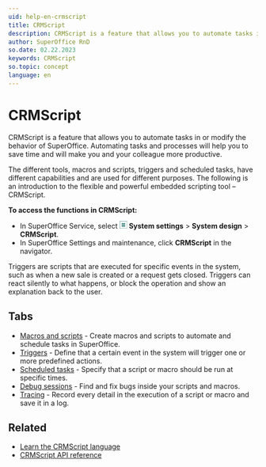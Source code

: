 ```yaml
---
uid: help-en-crmscript
title: CRMScript
description: CRMScript is a feature that allows you to automate tasks in or modify the behavior of SuperOffice.
author: SuperOffice RnD
so.date: 02.22.2023
keywords: CRMScript
so.topic: concept
language: en
---
```


# CRMScript

CRMScript is a feature that allows you to automate tasks in or modify the behavior of SuperOffice. Automating tasks and processes will help you to save time and will make you and your colleague more productive.

The different tools, macros and scripts, triggers and scheduled tasks, have different capabilities and are used for different purposes. The following is an introduction to the flexible and powerful embedded scripting tool – CRMScript.

**To access the functions in CRMScript:**

* In SuperOffice Service, select ![icon][img1] **System settings** > **System design** > **CRMScript**.
* In SuperOffice Settings and maintenance, click **CRMScript** in the navigator.

Triggers are scripts that are executed for specific events in the system, such as when a new sale is created or a request gets closed. Triggers can react silently to what happens, or block the operation and show an explanation back to the user.

## Tabs

* [Macros and scripts][1] - Create macros and scripts to automate and schedule tasks in SuperOffice.
* [Triggers][2] - Define that a certain event in the system will trigger one or more predefined actions.
* [Scheduled tasks][3] - Specify that a script or macro should be run at specific times.
* [Debug sessions][4] - Find and fix bugs inside your scripts and macros.
* [Tracing][5] - Record every detail in the execution of a script or macro and save it in a log.

## Related

* [Learn the CRMScript language][6]
* [CRMScript API reference][7]

<!-- Referenced links -->
[1]: macro-script.md
[2]: trigger.md
[3]: schedule-task.md
[4]: debug.md
[5]: tracing.md
[6]: ../overview/index.md
[7]: ../reference/index.md

<!-- Referenced images -->
[img1]: ../../../../media/icons/settings-small.png
